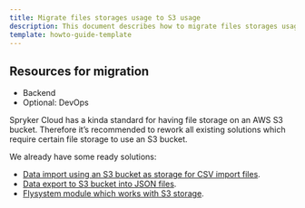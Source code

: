 ```yaml
---
title: Migrate files storages usage to S3 usage
description: This document describes how to migrate files storages usage to S3 usage.
template: howto-guide-template
---
```



## Resources for migration
* Backend
* Optional: DevOps


Spryker Cloud has a kinda standard for having file storage on an AWS S3 bucket. Therefore it’s recommended to rework
all existing solutions which require certain file storage to use an S3 bucket.

We already have some ready solutions:
* [Data import using an S3 bucket as storage for CSV import files](/docs/cloud/dev/spryker-cloud-commerce-os/configuring-data-import-from-an-s3-bucket.html#prerequisites).
* [Data export to S3 bucket into JSON files](/docs/scos/dev/technology-partner-guides/202204.0/marketing-and-conversion/analytics/installing-and-integrating-minubo.html).
* [Flysystem module which works with S3 storage](/docs/scos/dev/back-end-development/data-manipulation/data-ingestion/structural-preparations/flysystem.html#plugin-example).
